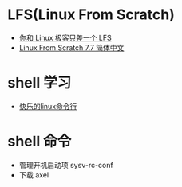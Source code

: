 
# LFS(Linux From Scratch)

* [你和 Linux 极客只差一个 LFS](https://linux.cn/article-8438-1.html)
* [Linux From Scratch 7.7 简体中文](https://linux.cn/lfs/LFS-BOOK-7.7-systemd/index.html)

# shell 学习

* [快乐的linux命令行](http://billie66.github.io/TLCL/index.html)

# shell 命令

* 管理开机启动项 sysv-rc-conf
* 下载 axel
